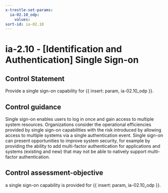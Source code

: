 ```yaml
---
x-trestle-set-params:
  ia-02.10_odp:
    values:
sort-id: ia-02.10
---
```


# ia-2.10 - \[Identification and Authentication\] Single Sign-on

## Control Statement

Provide a single sign-on capability for {{ insert: param, ia-02.10_odp }}.

## Control guidance

Single sign-on enables users to log in once and gain access to multiple system resources. Organizations consider the operational efficiencies provided by single sign-on capabilities with the risk introduced by allowing access to multiple systems via a single authentication event. Single sign-on can present opportunities to improve system security, for example by providing the ability to add multi-factor authentication for applications and systems (existing and new) that may not be able to natively support multi-factor authentication.

## Control assessment-objective

a single sign-on capability is provided for {{ insert: param, ia-02.10_odp }}.

